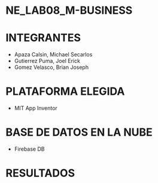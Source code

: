 # NE_LAB08_M-BUSINESS

# INTEGRANTES

* Apaza Calsin, Michael Secarlos
* Gutierrez Puma, Joel Erick
* Gomez Velasco, Brian Joseph

# PLATAFORMA ELEGIDA

* MIT App Inventor 

# BASE DE DATOS EN LA NUBE

* Firebase DB

# RESULTADOS



